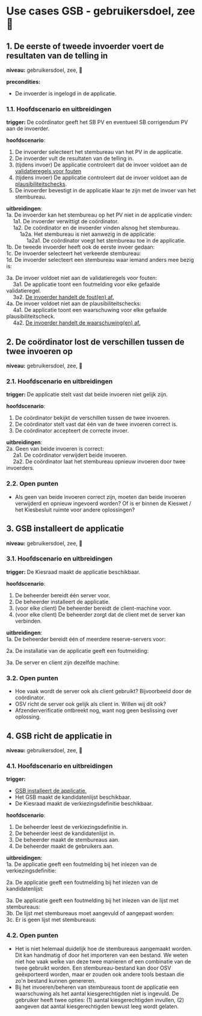 # Use cases GSB - gebruikersdoel, zee 🌊

## 1. De eerste of tweede invoerder voert de resultaten van de telling in

__niveau:__ gebruikersdoel, zee, 🌊

__precondities:__  

- De invoerder is ingelogd in de applicatie.

### 1.1. Hoofdscenario en uitbreidingen

__trigger:__ De coördinator geeft het SB PV en eventueel SB corrigendum PV aan de invoerder.

__hoofdscenario__:  

1. De invoerder selecteert het stembureau van het PV in de applicatie.
2. De invoerder vult de resultaten van de telling in.
3. (tijdens invoer) De applicatie controleert dat de invoer voldoet aan de [validatieregels voor fouten](./GSB-validatieregels-plausibiliteitschecks.md#validatieregels-geven-fouten)
4. (tijdens invoer) De applicatie controleert dat de invoer voldoet aan de [plausibiliteitschecks](./GSB-validatieregels-plausibiliteitschecks.md#plausibiliteitschecks-geven-waarschuwingen).
5. De invoerder bevestigt in de applicatie klaar te zijn met de invoer van het stembureau.

__uitbreidingen__:  
1a. De invoerder kan het stembureau op het PV niet in de applicatie vinden:  
&emsp; 1a1. De invoerder verwittigt de coördinator.  
&emsp; 1a2. De coördinator en de invoerder vinden alsnog het stembureau.  
&emsp; &emsp; 1a2a. Het stembureau is niet aanwezig in de applicatie:  
&emsp; &emsp; &emsp; 1a2a1. De coördinator voegt het stembureau toe in de applicatie.  
1b. De tweede invoerder heeft ook de eerste invoer gedaan:  
1c. De invoerder selecteert het verkeerde stembureau:  
1d. De invoerder selecteert een stembureau waar iemand anders mee bezig is:  

3a. De invoer voldoet niet aan de validatieregels voor fouten:  
&emsp; 3a1. De applicatie toont een foutmelding voor elke gefaalde validatieregel.  
&emsp; 3a2. [De invoerder handelt de fout(en) af.](./GSB-subfuncties.md#1-de-invoerder-handelt-de-fouten-af)  
4a. De invoer voldoet niet aan de plausibiliteitschecks:  
&emsp; 4a1. De applicatie toont een waarschuwing voor elke gefaalde plausibiliteitscheck.  
&emsp; 4a2. [De invoerder handelt de waarschuwing(en) af.](./GSB-subfuncties.md#2-de-invoerder-handelt-de-waarschuwingen-af)  

## 2. De coördinator lost de verschillen tussen de twee invoeren op

__niveau:__ gebruikersdoel, zee, 🌊

### 2.1. Hoofdscenario en uitbreidingen

__trigger:__ De applicatie stelt vast dat beide invoeren niet gelijk zijn.

__hoofdscenario__:  

1. De coördinator bekijkt de verschillen tussen de twee invoeren.  
2. De coördinator stelt vast dat één van de twee invoeren correct is.  
3. De coördinator accepteert de correcte invoer.  

__uitbreidingen__:  
2a. Geen van beide invoeren is correct:  
&emsp; 2a1. De coördinator verwijdert beide invoeren.  
&emsp; 2a2. De coördinator laat het stembureau opnieuw invoeren door twee invoerders.  

### 2.2. Open punten

- Als geen van beide invoeren correct zijn, moeten dan beide invoeren verwijderd en opnieuw ingevoerd worden? Of is er binnen de Kieswet / het Kiesbesluit ruimte voor andere oplossingen?

## 3. GSB installeert de applicatie

__niveau:__ gebruikersdoel, zee, 🌊

### 3.1. Hoofdscenario en uitbreidingen

__trigger:__ De Kiesraad maakt de applicatie beschikbaar.

__hoofdscenario__:  

1. De beheerder bereidt één server voor.
2. De beheerder installeert de applicatie.
3. (voor elke client) De beheerder bereidt de client-machine voor.
4. (voor elke client) De beheerder zorgt dat de client met de server kan verbinden.

__uitbreidingen__:  
1a. De beheerder bereidt één of meerdere reserve-servers voor:

2a. De installatie van de applicatie geeft een foutmelding:

3a. De server en client zijn dezelfde machine:

### 3.2. Open punten

- Hoe vaak wordt de server ook als client gebruikt? Bijvoorbeeld door de coördinator.
- OSV richt de server ook gelijk als client in. Willen wij dit ook?
- Afzenderverificatie ontbreekt nog, want nog geen beslissing over oplossing.

## 4. GSB richt de applicatie in

__niveau:__ gebruikersdoel, zee, 🌊

### 4.1. Hoofdscenario en uitbreidingen

__trigger:__  

- [GSB installeert de applicatie.](#3-gsb-installeert-de-applicatie)
- Het GSB maakt de kandidatenlijst beschikbaar.
- De Kiesraad maakt de verkiezingsdefinitie beschikbaar.

__hoofdscenario__:  

1. De beheerder leest de verkiezingsdefinitie in.
2. De beheerder leest de kandidatenlijst in.
3. De beheerder maakt de stembureaus aan.
4. De beheerder maakt de gebruikers aan.

__uitbreidingen__:  
1a. De applicatie geeft een foutmelding bij het inlezen van de verkiezingsdefinitie:  

2a. De applicatie geeft een foutmelding bij het inlezen van de kandidatenlijst:  

3a. De applicatie geeft een foutmelding bij het inlezen van de lijst met stembureaus:  
3b. De lijst met stembureaus moet aangevuld of aangepast worden:  
3c. Er is geen lijst met stembureaus:  

### 4.2. Open punten

- Het is niet helemaal duidelijk hoe de stembureaus aangemaakt worden. Dit kan handmatig of door het importeren van een bestand. We weten niet hoe vaak welke van deze twee manieren of een combinatie van de twee gebruikt worden. Een stembureau-bestand kan door OSV geëxporteerd worden, maar er zouden ook andere tools bestaan die zo'n bestand kunnen genereren.
- Bij het invoeren/beheren van stembureaus toont de applicatie een waarschuwing als het aantal kiesgerechtigden niet is ingevuld. De gebruiker heeft twee opties: (1) aantal kiesgerechtigden invullen, (2) aangeven dat aantal kiesgerechtigden bewust leeg wordt gelaten.

